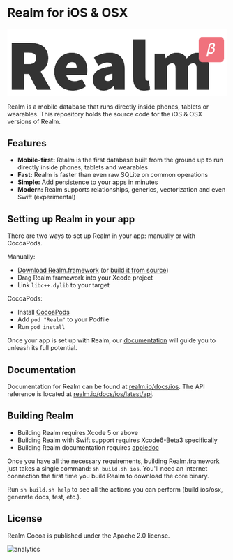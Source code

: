 # Realm for iOS & OSX

![Logo](logo.png)

Realm is a mobile database that runs directly inside phones, tablets or wearables. This repository holds the source code for the iOS & OSX versions of Realm.

## Features

* **Mobile-first:** Realm is the first database built from the ground up to run directly inside phones, tablets and wearables
* **Fast:** Realm is faster than even raw SQLite on common operations
* **Simple:** Add persistence to your apps in minutes
* **Modern:** Realm supports relationships, generics, vectorization and even Swift (experimental)

## Setting up Realm in your app

There are two ways to set up Realm in your app: manually or with CocoaPods.

Manually:

* [Download Realm.framework](http://static.realm.io/downloads/ios/latest) (or [build it from source](#building-realm))
* Drag Realm.framework into your Xcode project
* Link `libc++.dylib` to your target

CocoaPods:

* Install [CocoaPods](http://cocoapods.org)
* Add `pod "Realm"` to your Podfile
* Run `pod install`

Once your app is set up with Realm, our [documentation](#documentation) will guide you to unleash its full potential.

## Documentation

Documentation for Realm can be found at [realm.io/docs/ios](http://realm.io/docs/ios). The API reference is located at [realm.io/docs/ios/latest/api](http://realm.io/docs/ios/latest/api).


## Building Realm

* Building Realm requires Xcode 5 or above
* Building Realm with Swift support requires Xcode6-Beta3 specifically
* Building Realm documentation requires [appledoc](https://github.com/tomaz/appledoc)

Once you have all the necessary requirements, building Realm.framework just takes a single command: `sh build.sh ios`. You'll need an internet connection the first time you build Realm to download the core binary.

Run `sh build.sh help` to see all the actions you can perform (build ios/osx, generate docs, test, etc.).

## License

Realm Cocoa is published under the Apache 2.0 license.

![analytics](https://ga-beacon.appspot.com/UA-50247013-2/realm-cocoa/README?pixel)
